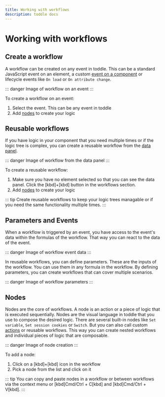 ```yaml
---
title: Working with workflows
description: toddle docs
---
```


# Working with workflows

## Create a workflow
A workflow can be created on any event in toddle. This can be a standard JavaScript event on an element, a custom [event on a component](/components/interface-and-lifecycle/#setting-up-events) or lifecycle events like `On load` or `On attribute change`.

::: danger
Image of workflow on an event
:::

To create a workflow on an event:
1. Select the event. This can be any event in toddle
2. Add [nodes](#nodes) to create your logic

## Reusable workflows
If you have logic in your component that you need multiple times or if the logic tree is complex, you can create a reusable workflow from the [data panel](/the-editor/data-panel#workflows). 

::: danger
Image of workflow from the data panel
:::

To create a reusable workflow:
1. Make sure you have no element selected so that you can see the data panel. Click the [kbd]+[kbd] button in the workflows section.
2. Add [nodes](#nodes) to create your logic

::: tip
Create reusable workflows to keep your logic trees managable or if you need the same functionality multiple times.
:::

## Parameters and Events
When a workflow is triggered by an event, you have access to the event's data within the formulas of the workflow. That way you can react to the data of the event.

::: danger
Image of workflow event data
:::

In reusable workflows, you can define parameters. These are the inputs of the workflow. You can use them in any formula in the workflow. By defining parameters, you can create workflows that can cover multiple scenarios.

::: danger
Image of workflow parameters
:::

## Nodes
Nodes are the core of workflows. A node is an action or a piece of logic that is executed sequentially. Nodes are the visual language in toddle that you use to compose the desired logic. There are several built-in nodes like `Set variable`, `Set session cookies` or `Switch`. But you can also call custom [actions](/actions/overview) or reusable workflows. This way you can create nested workflows and individual pieces of logic that are composable.

::: danger
Image of node creation
:::

To add a node:
1. Click on a [kbd]+[kbd] icon in the workflow
2. Pick a node from the list and click on it

::: tip
You can copy and paste nodes in a workflow or between workflows via the context menu or [kbd]Cmd/Ctrl + C[kbd] and [kbd]Cmd/Ctrl + V[kbd].
:::